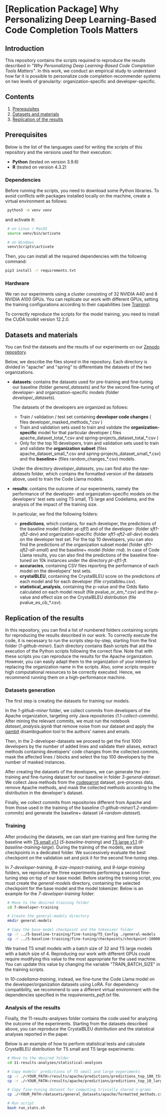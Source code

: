 # [Replication Package] Why Personalizing Deep Learning-Based Code Completion Tools Matters

## Introduction
This repository contains the scripts required to reproduce the results described in *"Why Personalizing Deep Learning-Based Code Completion Tools Matters"*. 
In this work, we conduct an empirical study to understand how far it is possible to personalize code completion recommender systems on two levels of granularity: organization-specific and developer-specific.

## Contents 
1. [Prerequisites](#prerequisites)
2. [Datasets and materials](#datasets-and-materials)
3. [Replication of the results](#replication-of-the-results)

## Prerequisites
Below is the list of the languages used for writing the scripts of this repository and the versions used for their execution:
- **Python** (tested on version 3.9.6)
- **R** (tested on version 4.3.2)
### Dependencies
Before running the scripts, you need to download some Python libraries. 
To avoid conflicts with packages installed locally on the machine, create a virtual environment as follows:
  ```sh
   python3 -m venv venv
   ```
and activate it:
  ```sh
   # on Linux / MacOS
   source venv/bin/activate

   # on Windows
   venv\Scripts\activate
   ```

Then, you can install all the required dependencies with the following command:  
   ```sh
   pip3 install -r requirements.txt
   ```
### Hardware 
We ran our experiments using a cluster consisting of 32 NVIDIA A40 and 8 NVIDIA A100 GPUs. You can replicate our work with different GPUs, setting the training configurations according to their capabilities  (see [Training](#training)).

To correctly reproduce the scripts for the model training, you need to install the CUDA toolkit version 12.2.0.

## Datasets and materials
You can find the datasets and the results of our experiments on our [Zenodo repository](https://doi.org/10.5281/zenodo.10817220).

Below, we describe the files stored in the repository. Each directory is divided in "apache" and "spring" to differentiate the datasets of the two organizations.
- **datasets**: contains the datasets used for pre-training and fine-tuning our baseline (folder *general_datasets*) and for the second fine-tuning of developer- and organization-specific models (folder *developer_datasets*). 

    The datasets of the developers are organized as follows:
    - Train / validation / test set containing **developer code changes** ( files developer_masked_methods_\*.csv )
    - Train and validation sets used to train and validate the **organization-specific** model for that particular developer ( files apache_dataset_total_\*.csv and spring-projects_dataset_total_\*.csv )
    - Only for the top 10 developers, train and validation sets used to train and validate the **organization subset** (files apache_dataset_small_\*.csv and spring-projects_dataset_small_*.csv) and the **baseline+** (files random_changes_\*.csv) models.

    Under the directory *developer_datasets*, you can find also the *raw-datasets* folder, which contains the formatted version of the datasets above, used to train the Code Llama models.
- **results**: contains the outcome of our experiments, namely the performance of the developer- and organization-specific models on the developers' test sets using T5 small, T5 large and Codellama, and the analysis of the impact of the training size. 

    In particular, we find the following folders:
    - **predictions**, which contains, for each developer, the predictions of the baseline model (folder *pt-sft1*) and of the developer- (folder *sft1-sft2-dev*) and organization-specific (folder *sft1-sft2-all-dev*) models on the developer test set. For the top 10 developers, you can also find the predictions of the organization subset model (folder *sft1-sft2-all-small*) and the baseline+ model (folder *rnd*). In case of Code Llama results, you can also find the predictions of the baseline fine-tuned on 10k instances under the directory *pt-sft1-ft*.
    - **accuracies**, containing CSV files reporting the performance of each model on the developers' test sets.
    - **crystalBLEU**, containing the CrystalBLEU score on the predictions of each model and for each developer (file crystalbleu.csv).
    - **statistical_analysis**, containing the p-value and the Odds Ratio calculated on each model result (file pvalue_or_em_\*.csv) and the p-value and effect size on the CrystalBLEU distribution (file pvalue_es_cb_\*.csv).

## Replication of the results
In this repository, you can find a list of numbered folders containing scripts for reproducing the results described in our work. To correctly execute the code, it is necessary to run the scripts step-by-step, starting from the first folder (*1-github-miner*). Each directory contains Bash scripts that aid the execution of the Python scripts following the correct flow. Note that with these scripts you can reproduce the results for the Apache organization. However, you can easily adapt them to the organization of your interest by replacing the organization name in the scripts. Also, some scripts require high computational resources to be correctly executed. Hence, we recommend running them on a high-performance machine.

### Datasets generation
The first step is creating the datasets for training our models. 

In the *1-github-miner* folder, we collect commits from developers of the Apache organization, targeting only Java repositories (*1.1-collect-commits*). After mining the relevant commits, we must run the notebook *dataset_analysis.ipynb* that remove noise from our dataset and apply the [gambit](https://github.com/gotec/gambit?tab=readme-ov-file) disambiguation tool to the authors' names and emails.

Then, in the 2-developer-datasets we proceed to get the first 1000 developers by the number of added lines and validate their aliases, extract methods containing developers' code changes from the collected commits, mask the affected lines / blocks and select the top 100 developers by the number of masked instances.

After creating the datasets of the developers, we can generate the pre-training and fine-tuning dataset for our baseline in folder *3-general-dataset*. We collect Java methods from the [codeparrot](https://huggingface.co/datasets/codeparrot/github-code) dataset, pre-process data, remove Apache methods, and mask the collected methods according to the distribution in the developer's dataset. 

Finally, we collect commits from repositories different from Apache and from those used in the training of the baseline (*1-github-miner/1.2-random-commits*) and generate the baseline+ dataset (*4-random-dataset*).

### Training
After producing the datasets, we can start pre-training and fine-tuning the baseline with [T5 small v1.1](https://huggingface.co/google/t5-v1_1-small) (*5-baseline-training*) and [T5 large v1.1](https://huggingface.co/google/t5-v1_1-large) (*6-baseline-training-large*). During the training of the models, we store checkpoints in a dedicated folder. We successively evaluate the best checkpoint on the validation set and pick it for the second fine-tuning step.

In *7-developer-training*, *8-size-impact-training*, and *9-large-training* folders, we reproduce the three experiments performing a second fine-tuning step on top of our base model. Before starting the training script, you must create the *general-models* directory, containing the selected checkpoint for the base model and the model tokenizer. Below is an example for the *7-developer-training* folder:
  ```sh
   # Move to the desired training folder
   cd 7-developer-training

   # Create the general-models directory
   mkdir general-models

   # Copy the base model checkpoint and the tokenizer folder
   cp -r ../5-baseline-training/fine-tuning/T5_Config ./general-models
   cp -r ../5-baseline-training/fine-tuning/checkpoints/checkpoint-10000 ./general-models/general-finetuned
   ```

We trained T5 small models with a batch size of 32 and T5 large models with a batch size of 4. Reproducing our work with different GPUs could require modifying this value to the most appropriate for the used machine. You can update this value by changing the variable "TRAIN_BATCH_SIZE" in the training scripts.

In *10-codellama-training*, instead, we fine-tune the Code Llama model on the developer/organization datasets using LoRA. For dependency compatibility, we recommend to use a different virtual environment with the dependencies specified in the *requirements_peft.txt* file.

### Analysis of the results
Finally, the 11-results-analyses folder contains the code used for analyzing the outcome of the experiments. Starting from the datasets described above, you can reproduce the CrystalBLEU distribution and the statistical analyses reported in the paper. 

Below is an example of how to perform statistical tests and calculate CrystalBLEU distribution for T5 small and T5 large experiments: 

  ```sh
   # Move to the desired folder
   cd 11-results-analyses/statistical-analyses

   # Copy models' predictions of T5 small and large experiments
   cp -r ./<YOUR_PATH>/results/apache/predictions/predictions_top_100_t5small .
   cp -r ./<YOUR_PATH>/results/apache/predictions/predictions_top_10_large .

   # Copy fine-tuning dataset for computing trivially shared n-grams
   cp ./<YOUR_PATH>/datasets/general_datasets/apache/formatted_methods.csv .

   # Run script
   bash run_stats.sh
   ```